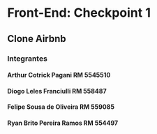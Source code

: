 # Front-End: Checkpoint 1
## Clone Airbnb
###
### Integrantes
#### Arthur Cotrick Pagani RM 5545510
#### Diogo Leles Franciulli RM 558487
#### Felipe Sousa de Oliveira RM 559085
#### Ryan Brito Pereira Ramos RM 554497
